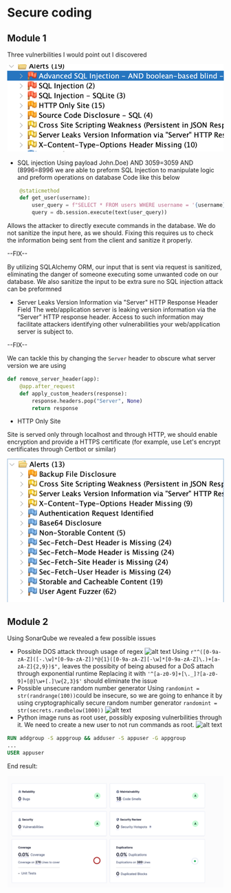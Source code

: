 # Secure coding

## Module 1

Three vulnerbilities I would point out I discovered

![alt text](image-3.png)

- SQL injection
Using payload  John.Doe) AND 3059=3059 AND (8996=8996 we are able to preform SQL Injection to manipulate logic and preform operations on database
Code like this below

```python
    @staticmethod
    def get_user(username):
        user_query = f"SELECT * FROM users WHERE username = '{username}'"
        query = db.session.execute(text(user_query))
```

Allows the attacker to directly execute commands in the database. We do not sanitize the input here, as we should. Fixing this requires us to check the information being sent from the client and sanitize it properly.

--FIX--

By utilizing SQLAlchemy ORM, our input that is sent via request is sanitized, eliminating the danger of someone executing some unwanted code on our database. We also sanitize the input to be extra sure no SQL injection attack can be preformned

- Server Leaks Version Information via "Server" HTTP Response Header Field
The web/application server is leaking version information via the “Server” HTTP response header. Access to such information may facilitate attackers identifying other vulnerabilities your web/application server is subject to.

--FIX--

We can tackle this by changing the `Server` header to obscure what server version we are using

```python
def remove_server_header(app):
    @app.after_request
    def apply_custom_headers(response):
        response.headers.pop("Server", None)
        return response
```

- HTTP Only Site

Site is served only through localhost and through HTTP, we should enable encryption and provide a HTTPS certificate (for example, use Let's encrypt certificates through Certbot or similar)

![alt text](image-5.png)

## Module 2

Using SonarQube we revealed a few possible issues

- Possible DOS attack through usage of regex
![alt text](image.png)
Using `r"^([0-9a-zA-Z]([-.\w]*[0-9a-zA-Z])*@{1}([0-9a-zA-Z][-\w]*[0-9a-zA-Z]\.)+[a-zA-Z]{2,9})$",` leaves the possibity of being abused for a DoS attach through exponential runtime
Replacing it with `'^[a-z0-9]+[\._]?[a-z0-9]+[@]\w+[.]\w{2,3}$'` should eliminate the issue
- Possible unsecure random number generator
Using `randomint = str(randrange(100))`could be insecure, so we are going to enhance it by using cryptographically secure random number generator `randomint = str(secrets.randbelow(1000))`
![alt text](image-1.png)
- Python image runs as root user, possibly exposing vulnerbilities through it. We need to create a new user to not run commands as root. ![alt text](image-2.png) 
```dockerfile
RUN addgroup -S appgroup && adduser -S appuser -G appgroup
...
USER appuser
```

End result:

![alt text](image-4.png)
